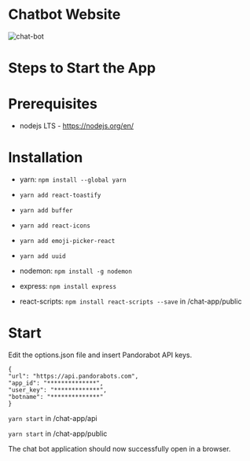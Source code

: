 # Chatbot Website
![chat-bot](https://user-images.githubusercontent.com/89652880/186956987-840e7080-5370-402e-9aed-b9f180a1a202.PNG)
# Steps to Start the App
  

# Prerequisites

- nodejs LTS - https://nodejs.org/en/

  
# Installation

- yarn: `npm install --global yarn`

-  `yarn add react-toastify`

-  `yarn add buffer`

-  `yarn add react-icons`

-  `yarn add emoji-picker-react`

-  `yarn add uuid`

- nodemon: `npm install -g nodemon`

- express: `npm install express`

- react-scripts: `npm install react-scripts --save` in /chat-app/public

# Start
Edit the options.json file and insert Pandorabot API keys.
```
{
"url": "https://api.pandorabots.com",
"app_id": "**************",
"user_key": "*************",
"botname": "**************"
}
```

`yarn start` in /chat-app/api <br/>

`yarn start` in /chat-app/public

  

The chat bot application should now successfully open in a browser.
